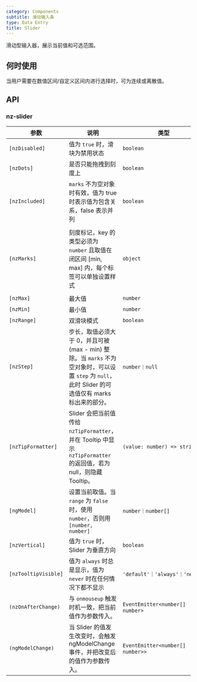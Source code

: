 ```yaml
---
category: Components
subtitle: 滑动输入条
type: Data Entry
title: Slider
---
```


滑动型输入器，展示当前值和可选范围。

## 何时使用

当用户需要在数值区间/自定义区间内进行选择时，可为连续或离散值。

## API

### nz-slider

| 参数 | 说明 | 类型 | 默认值 |
| --- | --- | --- | --- |
| `[nzDisabled]` | 值为 `true` 时，滑块为禁用状态 | `boolean` | `false` |
| `[nzDots]` | 是否只能拖拽到刻度上 | `boolean` | `false` |
| `[nzIncluded]` | `marks` 不为空对象时有效，值为 true 时表示值为包含关系，false 表示并列 | `boolean` | `true` |
| `[nzMarks]` | 刻度标记，key 的类型必须为 `number` 且取值在闭区间 [min, max] 内，每个标签可以单独设置样式 | `object` | { number: string/HTML } or { number: { style: object, label: string/HTML } } |
| `[nzMax]` | 最大值 | `number` | `100` |
| `[nzMin]` | 最小值 | `number` | `0` |
| `[nzRange]` | 双滑块模式 | `boolean` | `false` |
| `[nzStep]` | 步长，取值必须大于 0，并且可被 (max - min) 整除。当 `marks` 不为空对象时，可以设置 `step` 为 `null`，此时 Slider 的可选值仅有 marks 标出来的部分。 | `number｜null` | `1` |
| `[nzTipFormatter]` | Slider 会把当前值传给 `nzTipFormatter`，并在 Tooltip 中显示 `nzTipFormatter` 的返回值，若为 null，则隐藏 Tooltip。 | `(value: number) => string` | - |
| `[ngModel]` | 设置当前取值。当 `range` 为 `false` 时，使用 `number`，否则用 `[number, number]` | `number｜number[]` | - |
| `[nzVertical]` | 值为 `true` 时，Slider 为垂直方向 | `boolean` | `false` |
| `[nzTooltipVisible]` | 值为 `always` 时总是显示，值为 `never` 时在任何情况下都不显示 | `'default'｜'always'｜'never'` | `default` |
| `(nzOnAfterChange)` | 与 `onmouseup` 触发时机一致，把当前值作为参数传入。 | `EventEmitter<number[] ｜ number>` | - |
| `(ngModelChange)` | 当 Slider 的值发生改变时，会触发 ngModelChange 事件，并把改变后的值作为参数传入。 | `EventEmitter<number[] ｜ number>>` | - |

